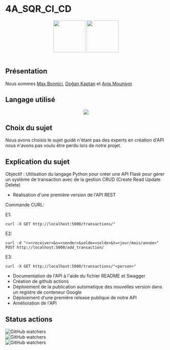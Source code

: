 # 4A_SQR_CI_CD

<p align="center">
  <a href="https://bde-esirem.fr/" target="_blank"><img src="https://user-images.githubusercontent.com/95021980/210582471-8ddd094d-ac9d-4e56-8dad-29d0fd7e7058.png" width="100" height="100" /></a>
  <a href="https://www.youtube.com/@esicast" target="_blank"><img src="https://user-images.githubusercontent.com/95011291/210586766-d2a52a72-45c3-480d-9545-15d152e0efc8.png" width="100" height="100"></a>
</p>

<div centering style="display: flex; flex_direction: row;  margin-left: auto;">

<div />

## Présentation

Nous sommes [Max Bonnici](https://github.com/MaxBonnici), [Doğan Kaptan](https://github.com/DoganKaptan) et [Anis Mouniym](https://github.com/AnisMouniym)


## Langage utilisé

<p align="center">
  <img src="http://ForTheBadge.com/images/badges/made-with-python.svg">
</p>



## Choix du sujet

Nous avons choisis le sujet guidé n'étant pas des experts en création d'API nous n'avons pas voulu être perdu lors de notre projet.

## Explication du sujet

Objectif : Utilisation du langage Python pour créer une API Flask pour gérer un système de transaction avec de la gestion CRUD (Create Read Update Delete) 
* Réalisation d'une première version de l'API REST
  
Commande CURL:

E1: 
````
curl -X GET http://localhost:5000/transactions/"
````
E2:
````
curl -d "r=<receiver>&s=<sender>&solde=<solde>&t=<jour/mois/année>" POST http://localhost:5000/add_transaction/
````
E3:
````
curl -X GET http://localhost:5000/transactions/"<person>"
````


* Documentation de l'API à l'aide du fichier README et Swagger
* Création de github actions
* Déploiement de la publication automatique des nouvelles version dans un registre de conteneur Google
* Déploiement d'une première release publique de notre API
* Amélioration de l'API



## Status actions

![GitHub watchers](https://github.com/MaxBonnici/4A_SQR_CI_CD/actions/workflows/app_build.yml/badge.svg)  
![GitHub watchers](https://github.com/MaxBonnici/4A_SQR_CI_CD/actions/workflows/build_and_push.yml/badge.svg)  
![GitHub watchers](https://github.com/MaxBonnici/4A_SQR_CI_CD/actions/workflows/build_image.yml/badge.svg)  
